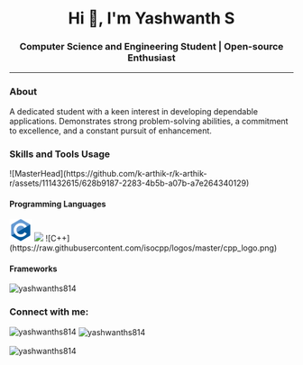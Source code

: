 <h1 align="center">Hi 👋, I'm Yashwanth S</h1>
<h3 align="center">Computer Science and Engineering Student | Open-source Enthusiast</h3>
<hr>
<h3 align="left">About</h3>
<p>A dedicated student with a keen interest in developing dependable applications. Demonstrates strong problem-solving abilities, a commitment to excellence, and a constant pursuit of enhancement.</p>
<h3 align="left">Skills and Tools Usage</h3>
![MasterHead](https://github.com/k-arthik-r/k-arthik-r/assets/111432615/628b9187-2283-4b5b-a07b-a7e264340129)
<h4 align="left">Programming Languages</h4>
<img src="https://raw.githubusercontent.com/devicons/devicon/master/icons/c/c-original.svg" alt="c" width="40" height="40"/>
<img src="https://raw.githubusercontent.com/isocpp/logos/master/cpp_logo.png"/>
![C++](https://raw.githubusercontent.com/isocpp/logos/master/cpp_logo.png)
<h4 align="left">Frameworks</h4>

<p align="left"> <img src="https://komarev.com/ghpvc/?username=yashwanths814&label=Profile%20views&color=0e75b6&style=flat" alt="yashwanths814" /> </p>


<h3 align="left">Connect with me:</h3>
<p align="left">
</p>

<p><img align="left" src="https://github-readme-stats.vercel.app/api/top-langs?username=yashwanths814&show_icons=true&locale=en&layout=compact" alt="yashwanths814" /></p>

<p>&nbsp;<img align="center" src="https://github-readme-stats.vercel.app/api?username=yashwanths814&show_icons=true&locale=en" alt="yashwanths814" /></p>

<p><img align="center" src="https://github-readme-streak-stats.herokuapp.com/?user=yashwanths814&" alt="yashwanths814" /></p>
